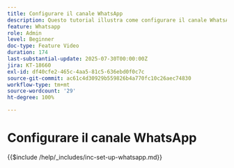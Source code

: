 ```yaml
---
title: Configurare il canale WhatsApp
description: Questo tutorial illustra come configurare il canale WhatsApp in Adobe Journey Optimizer per abilitare la messaggistica aziendale in tempo reale.
feature: Whatsapp
role: Admin
level: Beginner
doc-type: Feature Video
duration: 174
last-substantial-update: 2025-07-30T00:00:00Z
jira: KT-18660
exl-id: df40cfe2-465c-4aa5-81c5-636ebd0f0c7c
source-git-commit: ac61c4d30929b559826b4a770fc10c26aec74830
workflow-type: tm+mt
source-wordcount: '29'
ht-degree: 100%

---
```


# Configurare il canale WhatsApp

{{$include /help/_includes/inc-set-up-whatsapp.md}}

